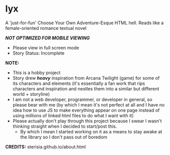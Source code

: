 # lyx
A 'just-for-fun' Choose Your Own Adventure-Esque HTML hell. Reads like a female-oriented romance textual novel

***NOT OPTIMIZED FOR MOBILE VIEWING***
- Please view in full screen mode
- Story Status: Incomplete

**NOTE:**
- This is a hobby project
- Story drew ***heavy*** inspiration from Arcana Twilight (game) for some of its characters and elements (it's essentially a fan work that rips characters and inspiration and nestles them into a similar but different world + storyline)
- I am not a web developer, programmer, or developer in general, so please bear with me (by which I mean it's not perfect at all and I have no idea how to use JS to make everything appear on one page instead of using millions of linked html files to do what I want with it)
- Please actually don't play through this project because I swear I wasn't thinking straight when I decided to start/post this.
  - By which I mean I started working on it as a means to stay awake at the library so I don't pass out of boredom

**CREDITS:**
sterisia.github.io/about.html
